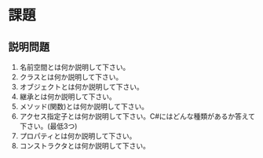 # 課題

## 説明問題

1. 名前空間とは何か説明して下さい。
2. クラスとは何か説明して下さい。
3. オブジェクトとは何か説明して下さい。
4. 継承とは何か説明して下さい。
5. メソッド(関数)とは何か説明して下さい。
6. アクセス指定子とは何か説明して下さい。C#にはどんな種類があるか答えて下さい。(最低3つ)
7. プロパティとは何か説明して下さい。
8. コンストラクタとは何か説明して下さい。

